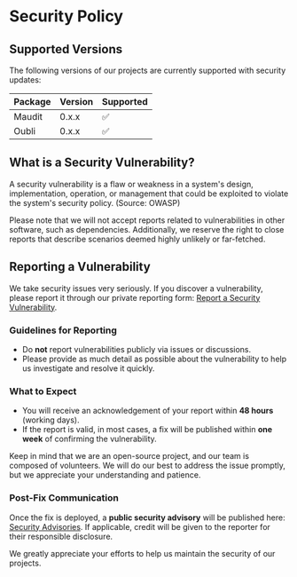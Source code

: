 # Security Policy

## Supported Versions

The following versions of our projects are currently supported with security updates:

| Package | Version | Supported          |
| ------- | ------- | ------------------ |
| Maudit  | 0.x.x   | :white_check_mark: |
| Oubli   | 0.x.x   | :white_check_mark: |

## What is a Security Vulnerability?

A security vulnerability is a flaw or weakness in a system's design, implementation, operation, or management that could be exploited to violate the system's security policy. (Source: OWASP)

Please note that we will not accept reports related to vulnerabilities in other software, such as dependencies. Additionally, we reserve the right to close reports that describe scenarios deemed highly unlikely or far-fetched.

## Reporting a Vulnerability

We take security issues very seriously. If you discover a vulnerability, please report it through our private reporting form: [Report a Security Vulnerability](https://github.com/bruits/maudit/security/advisories/new).

### Guidelines for Reporting

- Do **not** report vulnerabilities publicly via issues or discussions.
- Please provide as much detail as possible about the vulnerability to help us investigate and resolve it quickly.

### What to Expect

- You will receive an acknowledgement of your report within **48 hours** (working days).
- If the report is valid, in most cases, a fix will be published within **one week** of confirming the vulnerability.

Keep in mind that we are an open-source project, and our team is composed of volunteers. We will do our best to address the issue promptly, but we appreciate your understanding and patience.

### Post-Fix Communication

Once the fix is deployed, a **public security advisory** will be published here: [Security Advisories](https://github.com/bruits/maudit/security/advisories). If applicable, credit will be given to the reporter for their responsible disclosure.

We greatly appreciate your efforts to help us maintain the security of our projects.
